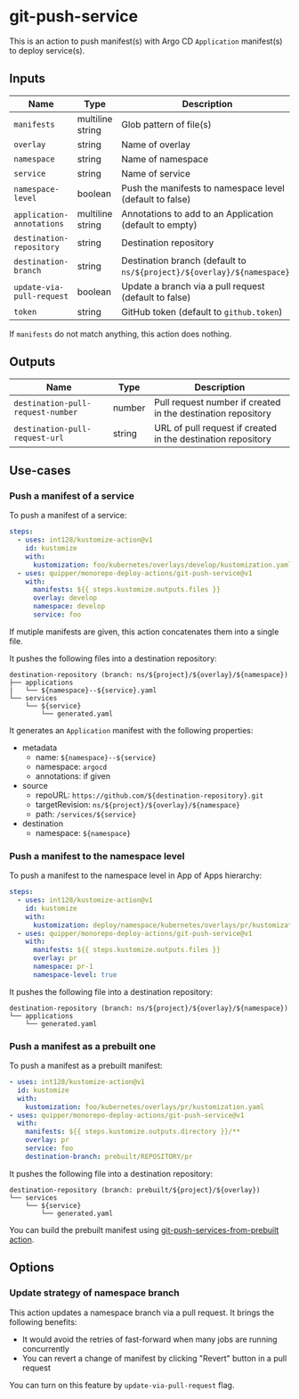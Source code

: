 # git-push-service

This is an action to push manifest(s) with Argo CD `Application` manifest(s) to deploy service(s).

## Inputs

| Name                      | Type             | Description                                                             |
| ------------------------- | ---------------- | ----------------------------------------------------------------------- |
| `manifests`               | multiline string | Glob pattern of file(s)                                                 |
| `overlay`                 | string           | Name of overlay                                                         |
| `namespace`               | string           | Name of namespace                                                       |
| `service`                 | string           | Name of service                                                         |
| `namespace-level`         | boolean          | Push the manifests to namespace level (default to false)                |
| `application-annotations` | multiline string | Annotations to add to an Application (default to empty)                 |
| `destination-repository`  | string           | Destination repository                                                  |
| `destination-branch`      | string           | Destination branch (default to `ns/${project}/${overlay}/${namespace}`) |
| `update-via-pull-request` | boolean          | Update a branch via a pull request (default to false)                   |
| `token`                   | string           | GitHub token (default to `github.token`)                                |

If `manifests` do not match anything, this action does nothing.

## Outputs

| Name                              | Type   | Description                                                  |
| --------------------------------- | ------ | ------------------------------------------------------------ |
| `destination-pull-request-number` | number | Pull request number if created in the destination repository |
| `destination-pull-request-url`    | string | URL of pull request if created in the destination repository |

## Use-cases

### Push a manifest of a service

To push a manifest of a service:

```yaml
steps:
  - uses: int128/kustomize-action@v1
    id: kustomize
    with:
      kustomization: foo/kubernetes/overlays/develop/kustomization.yaml
  - uses: quipper/monorepo-deploy-actions/git-push-service@v1
    with:
      manifests: ${{ steps.kustomize.outputs.files }}
      overlay: develop
      namespace: develop
      service: foo
```

If mutiple manifests are given, this action concatenates them into a single file.

It pushes the following files into a destination repository:

```
destination-repository (branch: ns/${project}/${overlay}/${namespace})
├── applications
|   └── ${namespace}--${service}.yaml
└── services
    └── ${service}
        └── generated.yaml
```

It generates an `Application` manifest with the following properties:

- metadata
  - name: `${namespace}--${service}`
  - namespace: `argocd`
  - annotations: if given
- source
  - repoURL: `https://github.com/${destination-repository}.git`
  - targetRevision: `ns/${project}/${overlay}/${namespace}`
  - path: `/services/${service}`
- destination
  - namespace: `${namespace}`

### Push a manifest to the namespace level

To push a manifest to the namespace level in App of Apps hierarchy:

```yaml
steps:
  - uses: int128/kustomize-action@v1
    id: kustomize
    with:
      kustomization: deploy/namespace/kubernetes/overlays/pr/kustomization.yaml
  - uses: quipper/monorepo-deploy-actions/git-push-service@v1
    with:
      manifests: ${{ steps.kustomize.outputs.files }}
      overlay: pr
      namespace: pr-1
      namespace-level: true
```

It pushes the following file into a destination repository:

```
destination-repository (branch: ns/${project}/${overlay}/${namespace})
└── applications
    └── generated.yaml
```

### Push a manifest as a prebuilt one

To push a manifest as a prebuilt manifest:

```yaml
- uses: int128/kustomize-action@v1
  id: kustomize
  with:
    kustomization: foo/kubernetes/overlays/pr/kustomization.yaml
- uses: quipper/monorepo-deploy-actions/git-push-service@v1
  with:
    manifests: ${{ steps.kustomize.outputs.directory }}/**
    overlay: pr
    service: foo
    destination-branch: prebuilt/REPOSITORY/pr
```

It pushes the following file into a destination repository:

```
destination-repository (branch: prebuilt/${project}/${overlay})
└── services
    └── ${service}
        └── generated.yaml
```

You can build the prebuilt manifest using [git-push-services-from-prebuilt action](../git-push-services-from-prebuilt).

## Options

### Update strategy of namespace branch

This action updates a namespace branch via a pull request.
It brings the following benefits:

- It would avoid the retries of fast-forward when many jobs are running concurrently
- You can revert a change of manifest by clicking "Revert" button in a pull request

You can turn on this feature by `update-via-pull-request` flag.
